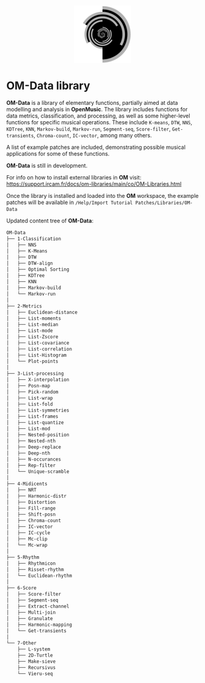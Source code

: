 <div style="text-align:center"><img src="resources/icons/000.png" width="150" height="150"/></div>

# OM-Data library

**OM-Data** is a library of elementary functions, partially aimed at data modelling and analysis in **OpenMusic**. The library includes functions for data metrics, classification, and processing, as well as some higher-level functions for specific musical operations.
These include `K-means`, `DTW`, `NNS`, `KDTree`, `KNN`, `Markov-build`, `Markov-run`,  `Segment-seq`, `Score-filter`, `Get-transients`, `Chroma-count`, `IC-vector`, among many others.

A list of example patches are included, demonstrating possible musical applications for some of these functions.

**OM-Data** is still in development.

For info on how to install external libraries in **OM** visit: https://support.ircam.fr/docs/om-libraries/main/co/OM-Libraries.html 

Once the library is installed and loaded into the **OM** workspace, the example patches will be available in `/Help/Import Tutorial Patches/Libraries/OM-Data`

Updated content tree of **OM-Data**:
```.
OM-Data
├── 1-Classification
│   ├── NNS
│   ├── K-Means
│   ├── DTW
│   ├── DTW-align
│   ├── Optimal Sorting
│   ├── KDTree
│   ├── KNN
│   ├── Markov-build
│   └── Markov-run
│
├── 2-Metrics
│   ├── Euclidean-distance
│   ├── List-moments
│   ├── List-median
│   ├── List-mode
│   ├── List-Zscore
│   ├── List-covariance
│   ├── List-correlation
│   ├── List-Histogram
│   └── Plot-points
│
├── 3-List-processing
│   ├── X-interpolation
│   ├── Posn-map
│   ├── Pick-random
│   ├── List-wrap
│   ├── List-fold
│   ├── List-symmetries
│   ├── List-frames
│   ├── List-quantize
│   ├── List-mod
│   ├── Nested-position
│   ├── Nested-nth
│   ├── Deep-replace
│   ├── Deep-nth
│   ├── N-occurances
│   ├── Rep-filter
│   └── Unique-scramble
│
├── 4-Midicents
│   ├── NRT
│   ├── Harmonic-distr
│   ├── Distortion
│   ├── Fill-range
│   ├── Shift-posn
│   ├── Chroma-count
│   ├── IC-vector
│   ├── IC-cycle
│   ├── Mc-clip
│   └── Mc-wrap
│
├── 5-Rhythm
│   ├── Rhythmicon
│   ├── Risset-rhythm
│   └── Euclidean-rhythm
│
├── 6-Score
│   ├── Score-filter
│   ├── Segment-seq
│   ├── Extract-channel
│   ├── Multi-join
│   ├── Granulate
│   ├── Harmonic-mapping
│   └── Get-transients
│
└── 7-Other
    ├── L-system
    ├── 2D-Turtle
    ├── Make-sieve
    ├── Recursivus
    └── Vieru-seq

 ```